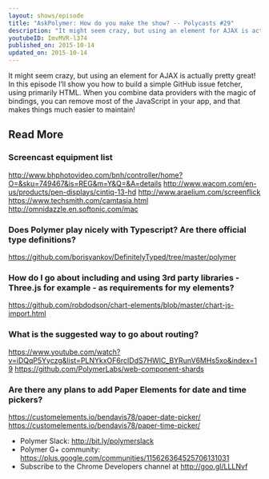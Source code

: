 ```yaml
---
layout: shows/episode
title: "AskPolymer: How do you make the show? -- Polycasts #29"
description: "It might seem crazy, but using an element for AJAX is actually pretty great! In this episode I’ll show you how to build a simple GitHub issue fetcher, using primarily HTML. When you combine data providers with the magic of bindings, you can remove most of the JavaScript in your app, and that makes things much easier to maintain!"
youtubeID: ImvMVR-l374
published_on: 2015-10-14
updated_on: 2015-10-14
---
```


It might seem crazy, but using an element for AJAX is actually pretty great! In this episode I’ll show you how to build a simple GitHub issue fetcher, using primarily HTML. When you combine data providers with the magic of bindings, you can remove most of the JavaScript in your app, and that makes things much easier to maintain!

## Read More

### Screencast equipment list
<http://www.bhphotovideo.com/bnh/controller/home?O=&sku=749467&is=REG&m=Y&Q=&A=details>
<http://www.wacom.com/en-us/products/pen-displays/cintiq-13-hd>
<http://www.araelium.com/screenflick>
<https://www.techsmith.com/camtasia.html>
<http://omnidazzle.en.softonic.com/mac>


### Does Polymer play nicely with Typescript? Are there official type definitions?
<https://github.com/borisyankov/DefinitelyTyped/tree/master/polymer>

### How do I go about including and using 3rd party libraries - Three.js for example - as requirements for my elements?
<https://github.com/robdodson/chart-elements/blob/master/chart-js-import.html>

### What is the suggested way to go about routing?
<https://www.youtube.com/watch?v=iDQqP5Yyczg&list=PLNYkxOF6rcIDdS7HWIC_BYRunV6MHs5xo&index=19>
<https://github.com/PolymerLabs/web-component-shards>

### Are there any plans to add Paper Elements for date and time pickers?
<https://customelements.io/bendavis78/paper-date-picker/>
<https://customelements.io/bendavis78/paper-time-picker/>

- Polymer Slack: <http://bit.ly/polymerslack>
- Polymer G+ community: <https://plus.google.com/communities/115626364525706131031>
- Subscribe to the Chrome Developers channel at <http://goo.gl/LLLNvf>
